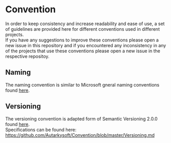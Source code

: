 # Convention
In order to keep consistency and increase readability and ease of use, a set of guidelines are provided here for different conventions used in different projects.  
If you have any suggestions to improve these conventions please open a new issue in this repository and if you encountered any inconsistency in any of the projects that use these conventions please open a new issue in the respective repositoy. 
## Naming
The naming convention is similar to Microsoft gneral naming conventions found [here](https://docs.microsoft.com/en-us/dotnet/standard/design-guidelines/general-naming-conventions).
## Versioning
The versioning convention is adapted form of Semantic Versioning 2.0.0 found [here](https://semver.org/).  
Specifications can be found here: https://github.com/Autarkysoft/Convention/blob/master/Versioning.md

